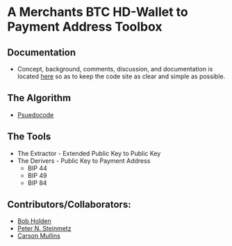 # A Merchants BTC HD-Wallet to Payment Address Toolbox
## Documentation
* Concept, background, comments, discussion, and documentation is located [here](https://github.com/EAWF/Bitcoin-Merchants-Toolbox/wiki) so as to keep the code site as clear and simple as possible.
## The Algorithm
* [Psuedocode](https://github.com/EAWF/Bitcoin-Merchants-Toolbox/blob/master/Algorithm_Psuedocode.md)
## The Tools
* The Extractor - Extended Public Key to Public Key
* The Derivers - Public Key to Payment Address
  - BIP 44
  - BIP 49
  - BIP 84
## Contributors/Collaborators:
* [Bob Holden](https://github.com/EAWF)
* [Peter N. Steinmetz](https://github.com/PeterNSteinmetz)
* [Carson Mullins](https://github.com/Septem151)
